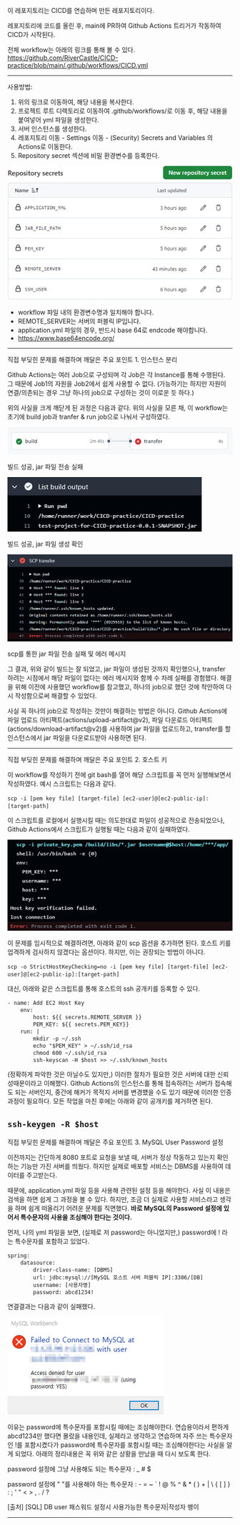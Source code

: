 이 레포지토리는 CICD를 연습하며 만든 레포지토리이다. 

레포지토리에 코드를 올린 후, main에 PR하여 Github Actions 트리거가 작동하여 CICD가 시작된다.

전체 workflow는 아래의 링크를 통해 볼 수 있다.
https://github.com/RiverCastle/CICD-practice/blob/main/.github/workflows/CICD.yml

---

사용방법:
1. 위의 링크로 이동하여, 해당 내용을 복사한다.
2. 프로젝트 루트 디렉토리로 이동하여 .github/workflows/로 이동 후, 해당 내용을 붙여넣어 yml 파일을 생성한다.
3. 서버 인스턴스를 생성한다.
4. 레포지토리 이동 - Settings 이동 - (Security) Secrets and Variables 의 Actions로 이동한다.
5. Repository secret 섹션에 비밀 환경변수를 등록한다. 

![img.png](images-for-readme/환경변수등록.png)

* workflow 파일 내의 환경변수명과 일치해야 합니다.
* REMOTE_SERVER는 서버의 퍼블릭 IP입니다.
* application.yml 파일의 경우, 반드시 base 64로 endcode 해야합니다.
* https://www.base64encode.org/


---

직접 부딪힌 문제를 해결하며 깨달은 주요 포인트 1. 인스턴스 분리


Github Actions는 여러 Job으로 구성되며 각 Job은 각 Instance를 통해 수행된다. 그 때문에 Job1의 자원을 Job2에서 쉽게 사용할 수 없다. (가능하기는 하지만 자원이 연결/의존되는 경우 그냥 하나의 job으로 구성하는 것이 이로운 듯 하다.)

위의 사실을 크게 깨닫게 된 과정은 다음과 같다. 위의 사실을 모른 채, 이 workflow는 초기에 build job과 tranfer & run job으로 나눠서 구성하였다. 

![img.png](images-for-readme/build성공transfer실패.png)

빌드 성공, jar 파일 전송 실패 

![img.png](images-for-readme/jar파일생성확인.png)

빌드 성공, jar 파일 생성 확인

![img.png](images-for-readme/transfer에러메시지.png)

scp를 통한 jar 파일 전송 실패 및 에러 메시지

그 결과, 위와 같이 빌드는 잘 되었고, jar 파일이 생성된 것까지 확인했으나, transfer 하려는 시점에서 해당 파일이 없다는 에러 메시지와 함께 수 차례 실패를 경험했다. 해결을 위해 이전에 사용했던 workflow를 참고했고, 하나의 job으로 했던 것에 착안하여 다시 작성함으로써 해결할 수 있었다. 

사실 꼭 하나의 job으로 작성하는 것만이 해결하는 방법은 아니다. Github Actions에 파일 업로드 아티팩트(actions/upload-artifact@v2), 파일 다운로드 아티팩트(actions/download-artifact@v2)를 사용하여 jar 파일을 업로드하고, transfer를 할 인스턴스에서 jar 파일을 다운로드받아 사용하면 된다. 

---

직접 부딪힌 문제를 해결하며 깨달은 주요 포인트 2. 호스트 키

이 workflow를 작성하기 전에 git bash를 열어 해당 스크립트를 꼭 먼저 실행해보면서 작성하였다. 예시 스크립트는 다음과 같다.

``
    scp -i [pem key file] [target-file] [ec2-user]@[ec2-public-ip]:[target-path]
``

이 스크립트를 로컬에서 실행시킬 때는 의도한대로 파일이 성공적으로 전송되었으나, Github Actions에서 스크립트가 실행될 때는 다음과 같이 실패하였다.

![img.png](images-for-readme/호스트키확인실패.png)

이 문제를 임시적으로 해결하려면, 아래와 같이 scp 옵션을 추가하면 된다. 호스트 키를 업격하게 검사하지 않겠다는 옵션이다. 하지만, 이는 권장되는 방법이 아니다.

``
scp -o StrictHostKeyChecking=no -i [pem key file] [target-file] [ec2-user]@[ec2-public-ip]:[target-path]
``

대신, 아래와 같은 스크립트를 통해 호스트의 ssh 공개키를 등록할 수 있다. 

````
- name: Add EC2 Host Key
    env:
        host: ${{ secrets.REMOTE_SERVER }}
        PEM_KEY: ${{ secrets.PEM_KEY}}
    run: |
        mkdir -p ~/.ssh
        echo "$PEM_KEY" > ~/.ssh/id_rsa
        chmod 600 ~/.ssh/id_rsa
        ssh-keyscan -H $host >> ~/.ssh/known_hosts    
````

(정확하게 파악한 것은 아닐수도 있지만,) 이러한 절차가 필요한 것은 서버에 대한 신뢰성때문이라고 이해했다. Github Actions의 인스턴스를 통해 접속하려는 서버가 접속해도 되는 서버인지, 중간에 해커가 목적지 서버를 변경헀을 수도 있기 때문에 이러한 인증과정이 필요하다. 
모든 작업을 마친 후에는 아래와 같이 공개키를 제거하면 된다.

`
ssh-keygen -R $host
`
---

직접 부딪힌 문제를 해결하며 깨달은 주요 포인트 3. MySQL User Password 설정

이전까지는 간단하게 8080 포트로 요청을 보낼 때, 서버가 정상 작동하고 있는지 확인하는 기능만 가진 서버를 띄웠다. 하지만 실제로 배포할 서비스는 DBMS를 사용하여 데이터를 주고받는다. 

때문에, application.yml 파일 등을 사용해 관련된 설정 등을 해야한다. 사실 이 내용은 검색을 하면 쉽게 그 과정을 볼 수 있다. 하지만, 조금 더 실제로 사용할 서비스라고 생각을 하며 쉽게 떠올리기 어려운 문제를 직면했다.
**바로 MySQL의 Password 설정에 있어서 특수문자의 사용을 조심해야 한다는 것이다.**

먼저, 나의 yml 파일을 보면, (실제로 저 password는 아니었지만,) password에 ! 라는 특수문자를 포함하고 있었다. 

````
spring:
    datasource:
        driver-class-name: [DBMS]
        url: jdbc:mysql://[MySQL 호스트 서버 퍼블릭 IP]:3306/[DB]
        username: [사용자명]
        password: abcd1234!

````

연결결과는 다음과 같이 실패했다. 

![img.png](images-for-readme/mysql연결실패.png)

이유는 password에 특수문자를 포함시킬 때에는 조심해야한다. 연습용이라서 편하게 abcd1234만 했다면 몰랐을 내용인데, 실제라고 생각하고 연습하며 자주 쓰는 특수문자인 !를 포함시켰다가 password에 특수문자를 포함시킬 때는 조심해야한다는 사실을 알게 되었다. 아래의 정리내용은 꼭 위와 같은 상황을 만났을 때 다시 보도록 한다.

password 설정에 그냥 사용해도 되는 특수문자 : _ # $

password 설정에 " "를 사용해야 하는 특수문자 : - = ~ ` ! @ % ^ & * ( ) + | \ { [ ] } : ; ' " < > , . / ?

[출처] [SQL] DB user 패스워드 설정시 사용가능한 특수문자|작성자 뱅이

---




